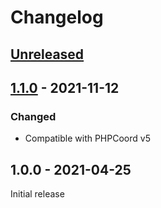 # Changelog

## [Unreleased]

## [1.1.0] - 2021-11-12
### Changed
- Compatible with PHPCoord v5

## 1.0.0 - 2021-04-25
Initial release

[Unreleased]: https://github.com/dvdoug/PHPCoordAntarctic/compare/v1.1.0...HEAD
[1.1.0]: https://github.com/dvdoug/PHPCoordAntarctic/compare/v1.0.0...v1.1.0
